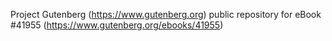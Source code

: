 Project Gutenberg (https://www.gutenberg.org) public repository for eBook #41955 (https://www.gutenberg.org/ebooks/41955)
